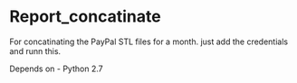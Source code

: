 # Report_concatinate

For concatinating the PayPal STL files for a month. just add the credentials and runn this.

Depends on - Python 2.7

